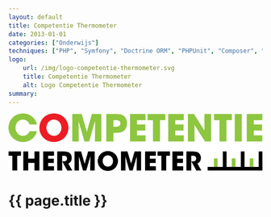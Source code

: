 ```yaml
---
layout: default
title: Competentie Thermometer
date: 2013-01-01
categories: ["Onderwijs"]
techniques: ["PHP", "Symfony", "Doctrine ORM", "PHPUnit", "Composer", "Git", "Github", "Vagrant", "Ansible"]
logo:
    url: /img/logo-competentie-thermometer.svg
    title: Competentie Thermometer
    alt: Logo Competentie Thermometer
summary:
---
```

![Logo Competentie Thermometer](/img/logo-competentie-thermometer.svg "Competentie Thermometer")

# {{ page.title }}
